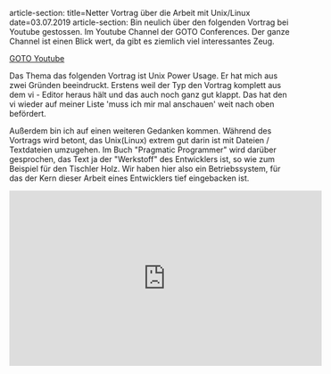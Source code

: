 article-section: 
title=Netter Vortrag über die Arbeit mit Unix/Linux
date=03.07.2019
article-section:
Bin neulich über den folgenden Vortrag bei Youtube gestossen. Im Youtube Channel der GOTO Conferences.
Der ganze Channel ist einen Blick wert, da gibt es ziemlich viel interessantes Zeug. 

[GOTO Youtube](https://www.youtube.com/user/GotoConferences) 

Das Thema das folgenden Vortrag ist Unix Power Usage. Er hat mich aus zwei Gründen beeindruckt.
Erstens weil der Typ den Vortrag komplett aus dem vi - Editor heraus hält und das auch noch ganz gut klappt. 
Das hat den vi wieder auf meiner Liste 'muss ich mir mal anschauen' weit nach oben befördert. 

Außerdem bin ich auf einen weiteren Gedanken kommen. Während des Vortrags wird betont, das Unix(Linux) extrem gut darin ist mit Dateien / Textdateien 
umzugehen. Im Buch "Pragmatic Programmer" wird darüber gesprochen, das Text ja der "Werkstoff" des Entwicklers ist, so wie zum Beispiel für den Tischler Holz. 
Wir haben hier also ein Betriebssystem, für das der Kern dieser Arbeit eines Entwicklers tief eingebacken ist.

<iframe width="560" height="315" 
    src="https://www.youtube.com/embed/4Y0tOi7QWqM" 
    frameborder="0" 
    allow="accelerometer; autoplay; encrypted-media; gyroscope; picture-in-picture" 
    allowfullscreen>
</iframe>
